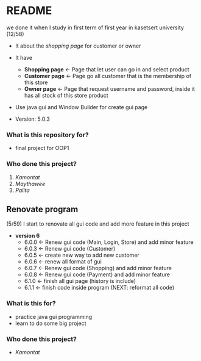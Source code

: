 # README #

we done it when I study in first term of first year in kasetsert university (12/58)
- It about the *shopping page* for customer or owner
- It have 
  - **Shopping page** <- Page that let user can go in and select product
  - **Customer page** <- Page go all customer that is the membership of this store
  - **Owner page**    <- Page that request username and password, inside it has all stock of this store product
- Use java gui and Window Builder for create gui page

- Version: 5.0.3

### What is this repository for? ###

- final project for OOP1

### Who done this project? ###

1. *Kamontat*
2. *Maythawee*
3. *Palita*

## Renovate program ##
(5/59) I start to renovate all gui code and add more feature in this project

- **version 6**
    - 6.0.0 <- Renew gui code (Main, Login, Store) and add minor feature
    - 6.0.3 <- Renew gui code (Customer)
    - 6.0.5 <- create new way to add new customer
    - 6.0.6 <- renew all format of gui
    - 6.0.7 <- Renew gui code (Shopping) and add minor feature
    - 6.0.8 <- Renew gui code (Payment) and add minor feature
    - 6.1.0 <- finish all gui page (history is include)
    - 6.1.1 <- finish code inside program (NEXT: reformat all code)

### What is this for? ###

- practice java gui programming
- learn to do some big project

### Who done this project? ###

- *Kamontat*
